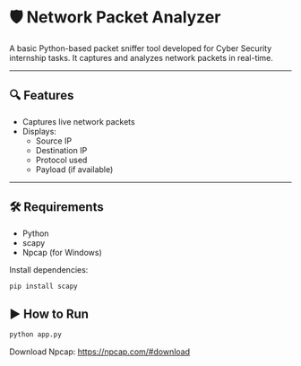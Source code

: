 # 🛡️ Network Packet Analyzer
A basic Python-based packet sniffer tool developed for Cyber Security internship tasks. It captures and analyzes network packets in real-time.

---

## 🔍 Features
- Captures live network packets
- Displays:
  - Source IP
  - Destination IP
  - Protocol used
  - Payload (if available)

---

## 🛠️ Requirements
- Python
- scapy
- Npcap (for Windows)

Install dependencies:
```bash
pip install scapy
```

## ▶️ How to Run 
```bash
python app.py
```

Download Npcap: https://npcap.com/#download